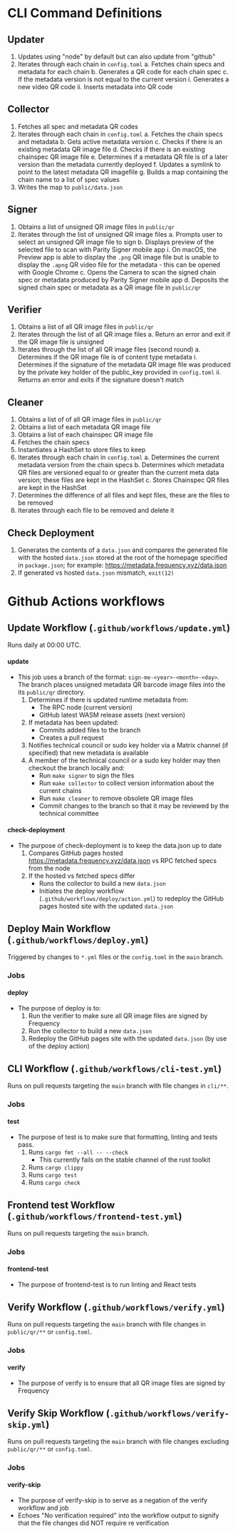 # CLI Command Definitions

## Updater
1. Updates using "node" by default but can also update from "github"
2. Iterates through each chain in `config.toml`
    a. Fetches chain specs and metadata for each chain
    b. Generates a QR code for each chain spec
    c. If the metadata version is not equal to the current version
        i. Generates a new video QR code
        ii. Inserts metadata into QR code

## Collector
1. Fetches all spec and metadata QR codes
2. Iterates through each chain in `config.toml`
    a. Fetches the chain specs and metadata
    b. Gets active metadata version
    c. Checks if there is an existing metadata QR image file
    d. Checks if there is an existing chainspec QR image file
    e. Determines if a metadata QR file is of a later version than the metadata currently deployed
    f. Updates a symlink to point to the latest metadata QR imagefile
    g. Builds a map containing the chain name to a list of spec values
3. Writes the map to `public/data.json`

## Signer
1. Obtains a list of unsigned QR image files in `public/qr`
2. Iterates through the list of unsigned QR image files
    a. Prompts user to select an unsigned QR image file to sign
    b. Displays preview of the selected file to scan with Parity Signer mobile app
        i. On macOS, the Preview app is able to display the `.png` QR image file but is unable to display the `.apng` QR video file for the metadata - this can be opened with Google Chrome
    c. Opens the Camera to scan the signed chain spec or metadata produced by Parity Signer mobile app
    d. Deposits the signed chain spec or metadata as a QR image file in `public/qr`

## Verifier
1. Obtains a list of all QR image files in `public/qr`
2. Iterates through the list of all QR image files
    a. Return an error and exit if the QR image file is unsigned
3. Iterates through the list of all QR image files (second round)
    a. Determines if the QR image file is of content type metadata
        i. Determines if the signature of the metadata QR image file was produced by the private key holder of the public_key provided in `config.toml`
        ii. Returns an error and exits if the signature doesn't match
## Cleaner
1. Obtains a list of of all QR image files in `public/qr`
2. Obtains a list of each metadata QR image file
3. Obtains a list of each chainspec QR image file
4. Fetches the chain specs
5. Instantiates a HashSet to store files to keep
6. Iterates through each chain in `config.toml`
    a. Determines the current metadata version from the chain specs
    b. Determines which metadata QR files are versioned equal to or greater than the current meta data version; these files are kept in the HashSet
    c. Stores Chainspec QR files are kept in the HashSet
7. Determines the difference of all files and kept files, these are the files to be removed
8. Iterates through each file to be removed and delete it

## Check Deployment
1. Generates the contents of a `data.json` and compares the generated file with the hosted `data.json` stored at the root of the homepage specified in `package.json`; for example: https://metadata.frequency.xyz/data.json
2. If generated vs hosted `data.json` mismatch, `exit(12)`

# Github Actions workflows

## Update Workflow (`.github/workflows/update.yml`)
Runs daily at 00:00 UTC.
#### update
- This job uses a branch of the format: `sign-me-<year>-<month>-<day>`. The branch places unsigned metadata QR barcode image files into the its `public/qr` directory.
    1. Determines if there is updated runtime metadata from:
        - The RPC node (current version)
        - GitHub latest WASM release assets (next version)
    2. If metadata has been updated:
        - Commits added files to the branch
        - Creates a pull request
    3. Notifies technical council or sudo key holder via a Matrix channel (if specified) that new metadata is available
    4. A member of the technical council or a sudo key holder may then checkout the branch locally and:
        - Run `make signer` to sign the files
        - Run `make collector` to collect version information about the current chains
        - Run `make cleaner` to remove obsolete QR image files
        - Commit changes to the branch so that it may be reviewed by the technical committee
#### check-deployment
- The purpose of check-deployment is to keep the data.json up to date
    1. Compares GitHub pages hosted https://metadata.frequency.xyz/data.json vs RPC fetched specs from the node
    2. If the hosted vs fetched specs differ
        - Runs the collector to build a new `data.json`
        - Initiates the deploy workflow (`.github/workflows/deploy/action.yml`) to redeploy the GitHub pages hosted site with the updated `data.json`

## Deploy Main Workflow (`.github/workflows/deploy.yml`)
Triggered by changes to `*.yml` files or the `config.toml` in the `main` branch.

### Jobs
#### deploy
- The purpose of deploy is to:
    1. Run the verifier to make sure all QR image files are signed by Frequency
    2. Run the collector to build a new `data.json`
    3. Redeploy the GitHub pages site with the updated `data.json` (by use of the deploy action)

## CLI Workflow (`.github/workflows/cli-test.yml`)
Runs on pull requests targeting the `main` branch with file changes in `cli/**`.
### Jobs
#### test
- The purpose of test is to make sure that formatting, linting and tests pass.
    1. Runs `cargo fmt --all -- --check`
        - This currently fails on the stable channel of the rust toolkit
    2. Runs `cargo clippy`
    3. Runs `cargo test`
    4. Runs `cargo check`

## Frontend test Workflow (`.github/workflows/frontend-test.yml`)
Runs on pull requests targeting the `main` branch.

### Jobs
#### frontend-test
- The purpose of frontend-test is to run linting and React tests

## Verify Workflow (`.github/workflows/verify.yml`)
Runs on pull requests targeting the `main` branch with file changes in `public/qr/**` or `config.toml`.

### Jobs
#### verify
- The purpose of verify is to ensure that all QR image files are signed by Frequency

## Verify Skip Workflow (`.github/workflows/verify-skip.yml`)
Runs on pull requests targeting the `main` branch with file changes excluding `public/qr/**` or `config.toml`.

### Jobs
#### verify-skip
- The purpose of verify-skip is to serve as a negation of the verify workflow and job
- Echoes "No verification required" into the workflow output to signify that the file changes did NOT require re verification

